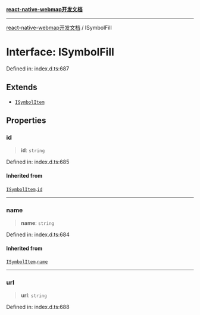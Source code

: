 [**react-native-webmap开发文档**](../README.md)

***

[react-native-webmap开发文档](../globals.md) / ISymbolFill

# Interface: ISymbolFill

Defined in: index.d.ts:687

## Extends

- [`ISymbolItem`](ISymbolItem.md)

## Properties

### id

> **id**: `string`

Defined in: index.d.ts:685

#### Inherited from

[`ISymbolItem`](ISymbolItem.md).[`id`](ISymbolItem.md#id)

***

### name

> **name**: `string`

Defined in: index.d.ts:684

#### Inherited from

[`ISymbolItem`](ISymbolItem.md).[`name`](ISymbolItem.md#name)

***

### url

> **url**: `string`

Defined in: index.d.ts:688
